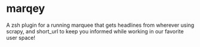 # marqey
A zsh plugin for a running marquee that gets headlines from wherever using scrapy, and short_url to keep you informed while working in our favorite user space!
